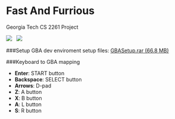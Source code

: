 Fast And Furrious
===============

Georgia Tech CS 2261 Project

<img src="https://dl.dropboxusercontent.com/u/11066635/Hosting/furrious-screen-1.png" /> &nbsp;
<img src="https://dl.dropboxusercontent.com/u/11066635/Hosting/furrious-screen-2.PNG" /> &nbsp;

###Setup
GBA dev enviroment setup files: [GBASetup.rar (66.8 MB)](https://dl.dropboxusercontent.com/u/11066635/GBASetup.rar)

###Keyboard to GBA mapping
- __Enter__: START button
- __Backspace__: SELECT button
- __Arrows__: D-pad
- __Z__: A button
- __X__: B button
- __A__: L button
- __S__: R button

